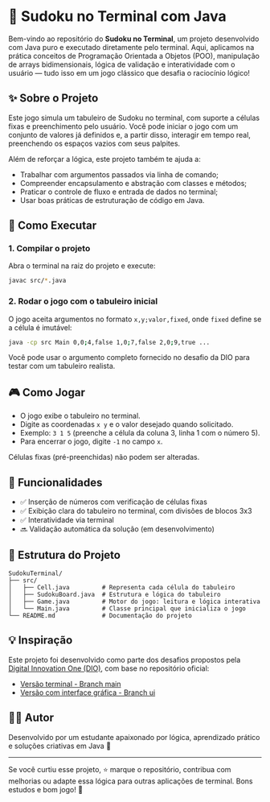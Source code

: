 # 🧩 Sudoku no Terminal com Java

Bem-vindo ao repositório do **Sudoku no Terminal**, um projeto desenvolvido com Java puro e executado diretamente pelo terminal. Aqui, aplicamos na prática conceitos de Programação Orientada a Objetos (POO), manipulação de arrays bidimensionais, lógica de validação e interatividade com o usuário — tudo isso em um jogo clássico que desafia o raciocínio lógico!

## ✨ Sobre o Projeto

Este jogo simula um tabuleiro de Sudoku no terminal, com suporte a células fixas e preenchimento pelo usuário. Você pode iniciar o jogo com um conjunto de valores já definidos e, a partir disso, interagir em tempo real, preenchendo os espaços vazios com seus palpites.

Além de reforçar a lógica, este projeto também te ajuda a:

- Trabalhar com argumentos passados via linha de comando;
- Compreender encapsulamento e abstração com classes e métodos;
- Praticar o controle de fluxo e entrada de dados no terminal;
- Usar boas práticas de estruturação de código em Java.

## 🚀 Como Executar

### 1. Compilar o projeto
Abra o terminal na raiz do projeto e execute:

```bash
javac src/*.java
```

### 2. Rodar o jogo com o tabuleiro inicial
O jogo aceita argumentos no formato `x,y;valor,fixed`, onde `fixed` define se a célula é imutável:

```bash
java -cp src Main 0,0;4,false 1,0;7,false 2,0;9,true ...
```

Você pode usar o argumento completo fornecido no desafio da DIO para testar com um tabuleiro realista.

## 🎮 Como Jogar

- O jogo exibe o tabuleiro no terminal.
- Digite as coordenadas `x y` e o valor desejado quando solicitado.
- Exemplo: `3 1 5` (preenche a célula da coluna 3, linha 1 com o número 5).
- Para encerrar o jogo, digite `-1` no campo `x`.

Células fixas (pré-preenchidas) não podem ser alteradas.

## 🧠 Funcionalidades

- ✅ Inserção de números com verificação de células fixas
- ✅ Exibição clara do tabuleiro no terminal, com divisões de blocos 3x3
- ✅ Interatividade via terminal
- 🔜 Validação automática da solução (em desenvolvimento)

## 📁 Estrutura do Projeto

```
SudokuTerminal/
├── src/
│   ├── Cell.java         # Representa cada célula do tabuleiro
│   ├── SudokuBoard.java  # Estrutura e lógica do tabuleiro
│   ├── Game.java         # Motor do jogo: leitura e lógica interativa
│   └── Main.java         # Classe principal que inicializa o jogo
└── README.md             # Documentação do projeto
```

## 💡 Inspiração

Este projeto foi desenvolvido como parte dos desafios propostos pela [Digital Innovation One (DIO)](https://web.dio.me), com base no repositório oficial:

- [Versão terminal - Branch main](https://github.com/digitalinnovationone/sudoku)
- [Versão com interface gráfica - Branch ui](https://github.com/digitalinnovationone/sudoku/tree/ui)

## 🧑‍💻 Autor

Desenvolvido por um estudante apaixonado por lógica, aprendizado prático e soluções criativas em Java 🚀

---

Se você curtiu esse projeto, ⭐ marque o repositório, contribua com melhorias ou adapte essa lógica para outras aplicações de terminal. Bons estudos e bom jogo! 🧩
